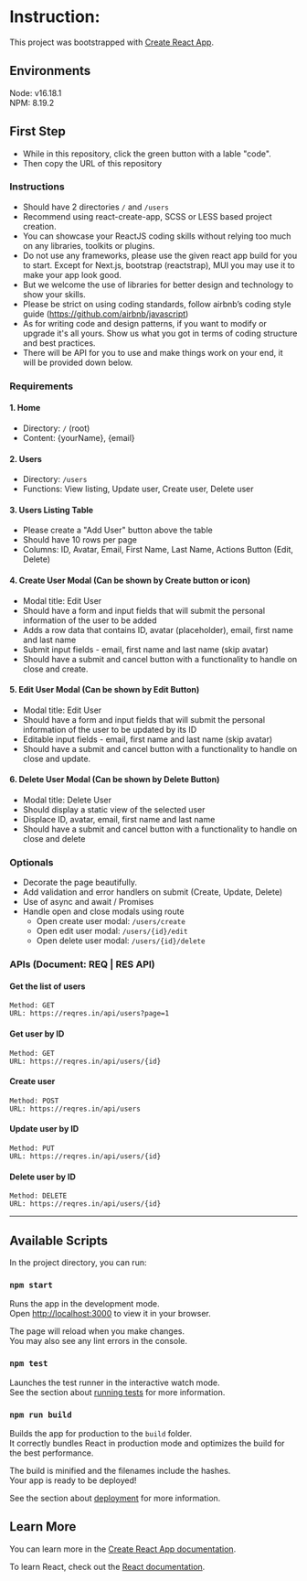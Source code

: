 # Instruction:

This project was bootstrapped with [Create React App](https://github.com/facebook/create-react-app).

## Environments

Node: v16.18.1\
NPM: 8.19.2

## First Step
- While in this repository, click the green button with a lable "code".
- Then copy the URL of this repository

### Instructions
- Should have 2 directories `/` and `/users`
- Recommend using react-create-app, SCSS or LESS based project creation.
- You can showcase your ReactJS coding skills without relying too much on any libraries, toolkits or plugins.
- Do not use any frameworks, please use the given react app build for you to start. Except for Next.js, bootstrap (reactstrap), MUI you may use it to make your app look good.
- But we welcome the use of libraries for better design and technology to show your skills. 
- Please be strict on using coding standards, follow airbnb’s coding style guide (https://github.com/airbnb/javascript)
- As for writing code and design patterns, if you want to modify or upgrade it's all yours. Show us what you got in terms of coding structure and best practices.
- There will be API for you to use and make things work on your end, it will be provided down below.

### Requirements

#### 1. Home
- Directory: `/` (root)
- Content: {yourName}, {email}

#### 2. Users 
- Directory: `/users`
- Functions: View listing, Update user, Create user, Delete user

#### 3. Users Listing Table
- Please create a "Add User" button above the table
- Should have 10 rows per page
- Columns: ID, Avatar, Email, First Name, Last Name, Actions Button (Edit, Delete)

#### 4. Create User Modal (Can be shown by Create button or icon)
- Modal title: Edit User
- Should have a form and input fields that will submit the personal information of the user to be added
- Adds a row data that contains ID, avatar (placeholder), email, first name and last name
- Submit input fields - email, first name and last name (skip avatar)
- Should have a submit and cancel button with a functionality to handle on close and create.

#### 5. Edit User Modal (Can be shown by Edit Button)
- Modal title: Edit User
- Should have a form and input fields that will submit the personal information of the user to be updated by its ID
- Editable input fields - email, first name and last name (skip avatar)
- Should have a submit and cancel button with a functionality to handle on close and update.

#### 6. Delete User Modal (Can be shown by Delete Button)
- Modal title: Delete User
- Should display a static view of the selected user
- Displace ID, avatar, email, first name and last name
- Should have a submit and cancel button with a functionality to handle on close and delete

### Optionals
- Decorate the page beautifully.
- Add validation and error handlers on submit (Create, Update, Delete)
- Use of async and await / Promises
- Handle open and close modals using route
   - Open create user modal: `/users/create`
   - Open edit user modal: `/users/{id}/edit`
   - Open delete user modal: `/users/{id}/delete`

### APIs (Document: REQ | RES API)

#### Get the list of users
```
Method: GET
URL: https://reqres.in/api/users?page=1
```

#### Get user by ID
```
Method: GET
URL: https://reqres.in/api/users/{id}
```

#### Create user
```
Method: POST
URL: https://reqres.in/api/users
```

#### Update user by ID
```
Method: PUT
URL: https://reqres.in/api/users/{id}
```

#### Delete user by ID
```
Method: DELETE
URL: https://reqres.in/api/users/{id}
```

--------------------------------------------------------------------------------

## Available Scripts

In the project directory, you can run:

### `npm start`

Runs the app in the development mode.\
Open [http://localhost:3000](http://localhost:3000) to view it in your browser.

The page will reload when you make changes.\
You may also see any lint errors in the console.

### `npm test`

Launches the test runner in the interactive watch mode.\
See the section about [running tests](https://facebook.github.io/create-react-app/docs/running-tests) for more information.

### `npm run build`

Builds the app for production to the `build` folder.\
It correctly bundles React in production mode and optimizes the build for the best performance.

The build is minified and the filenames include the hashes.\
Your app is ready to be deployed!

See the section about [deployment](https://facebook.github.io/create-react-app/docs/deployment) for more information.

## Learn More

You can learn more in the [Create React App documentation](https://facebook.github.io/create-react-app/docs/getting-started).

To learn React, check out the [React documentation](https://reactjs.org/).
